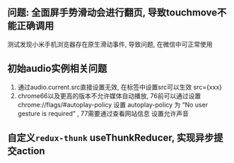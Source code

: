 ## 问题: 全面屏手势滑动会进行翻页, 导致touchmove不能正确调用

测试发现小米手机浏览器存在原生滑动事件, 导致问题, 在微信中可正常使用

## 初始audio实例相关问题

1. 通过audio.current.src直接设置无效, 在标签中设置src可以生效 src={xxx}
2. chrome66以及更高的版本不允许媒体自动播放, 76前可以通过设置  chrome://flags/#autoplay-policy 设置 autoplay-policy 为  “No user gesture is required” , 77需要通过查看网站信息 设置允许声音

## 自定义```redux-thunk``` useThunkReducer, 实现异步提交action